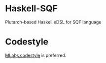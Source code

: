 # Haskell-SQF
Plutarch-based Haskell eDSL for SQF language

# Codestyle
[MLabs codestyle](https://github.com/mlabs-haskell/styleguide) is preferred.
